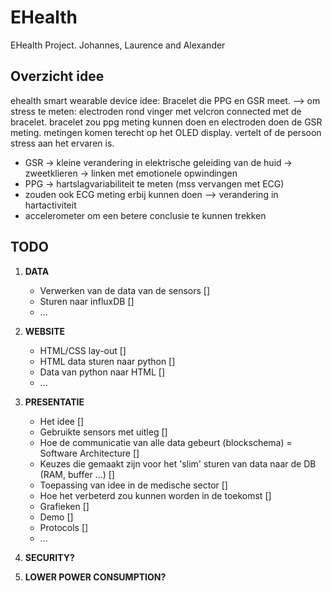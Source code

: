# EHealth
EHealth Project. Johannes, Laurence and Alexander

## Overzicht idee
ehealth smart wearable device idee:
Bracelet die PPG en GSR meet. --> om stress te meten: electroden rond vinger met velcron connected met de bracelet. bracelet zou ppg meting kunnen doen en electroden doen de GSR meting. metingen komen terecht op het OLED display. vertelt of de persoon stress aan het ervaren is. 
- GSR -> kleine verandering in elektrische geleiding van de huid -> zweetklieren -> linken met emotionele opwindingen
- PPG -> hartslagvariabiliteit te meten (mss vervangen met ECG)
- zouden ook ECG meting erbij kunnen doen --> verandering in hartactiviteit
- accelerometer om een betere conclusie te kunnen trekken

## TODO

  1. **DATA**
     - Verwerken van de data van de sensors []
     - Sturen naar influxDB []
     - ...

  2. **WEBSITE**
     - HTML/CSS lay-out []
     - HTML data sturen naar python []
     - Data van python naar HTML []
     - ...

  3. **PRESENTATIE**  
     - Het idee []
     - Gebruikte sensors met uitleg []
     - Hoe de communicatie van alle data gebeurt (blockschema) = Software Architecture []
     - Keuzes die gemaakt zijn voor het 'slim' sturen van data naar de DB (RAM, buffer ...) []
     - Toepassing van idee in de medische sector  []
     - Hoe het verbeterd zou kunnen worden in de toekomst []
     - Grafieken []
     - Demo []
     - Protocols []
     - ...
  4. **SECURITY?**
  5. **LOWER POWER CONSUMPTION?**


  
